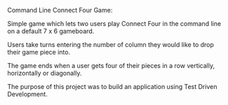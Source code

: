 Command Line Connect Four Game:

Simple game which lets two users play Connect Four in the command line
on a default 7 x 6 gameboard.

Users take turns entering the number of column they would like to drop
their game piece into. 

The game ends when a user gets four of their pieces in a row vertically,
horizontally or diagonally.

The purpose of this project was to build an application using
Test Driven Development. 
